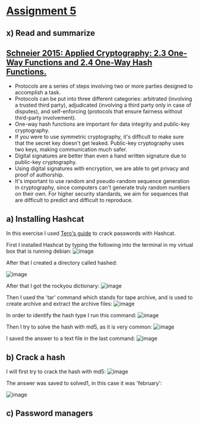 # [Assignment 5](https://terokarvinen.com/2024/information-security-2024-spring/#h5-spring2024)

## x) Read and summarize

## [Schneier 2015: Applied Cryptography: 2.3 One-Way Functions and 2.4 One-Way Hash Functions.](https://learning.oreilly.com/library/view/applied-cryptography-protocols/9781119096726/10_chap02.html#chap02)

- Protocols are a series of steps involving two or more parties designed to accomplish a task.
- Protocols can be put into three different categories: arbitrated (involving a trusted third party), adjudicated (involving a third party only in case of disputes), and self-enforcing (protocols that ensure fairness without third-party involvement).
- One-way hash functions are important for data integrity and public-key cryptography.
- If you were to use symmetric cryptography, it's difficult to make sure that the secret key doesn't get leaked. Public-key cryptography uses two keys, making communication much safer.
- Digital signatures are better than even a hand written signature due to public-key cryptography.
- Using digital signatures with encryption, we are able to get privacy and proof of authorship.
- It's important to use random and pseudo-random sequence generation in cryptography, since computers can't generate truly random numbers on their own. For higher security standards, we aim for sequences that are difficult to predict and difficult to reproduce.

## a) Installing Hashcat

In this exercise I used [Tero's guide](https://terokarvinen.com/2022/cracking-passwords-with-hashcat/) to crack passwords with Hashcat.

First I installed Hashcat by typing the following into the terminal in my virtual box that is running debian:
![image](https://github.com/roopeti/infosec_2024/assets/113911074/8e54a294-590f-4835-bc17-f4719e14cab4)

After that I created a directory called hashed:

![image](https://github.com/roopeti/infosec_2024/assets/113911074/33f101ab-7fb4-40e7-83e4-1900b068b7d5)

After that I got the rockyou dictionary:
![image](https://github.com/roopeti/infosec_2024/assets/113911074/057997ec-bf9d-4006-8ab3-0fa8d6a4b5e7)

Then I used the 'tar' command which stands for tape archive, and is used to create archive and extract the archive files:
![image](https://github.com/roopeti/infosec_2024/assets/113911074/80b6e4b5-324e-413e-8051-50f69b02ac79)

In order to identify the hash type I run this command:
![image](https://github.com/roopeti/infosec_2024/assets/113911074/e2e581a5-d86e-4255-9ab6-ed55fbc25d6c)

Then I try to solve the hash with md5, as it is very common:
![image](https://github.com/roopeti/infosec_2024/assets/113911074/693dc911-47a0-4558-90a1-d6a655238e54)

I saved the answer to a text file in the last command:
![image](https://github.com/roopeti/infosec_2024/assets/113911074/0bd8aaa0-b16f-4d64-bce2-9a61034b059f)

## b) Crack a hash

I will first try to crack the hash with md5: 
![image](https://github.com/roopeti/infosec_2024/assets/113911074/3c8be265-ddbe-4e7d-b6e8-9493c72be2b0)

The answer was saved to solved1, in this case it was 'february':

![image](https://github.com/roopeti/infosec_2024/assets/113911074/ce5a758c-917d-427a-84a5-ae345b0b3444)


## c) Password managers

